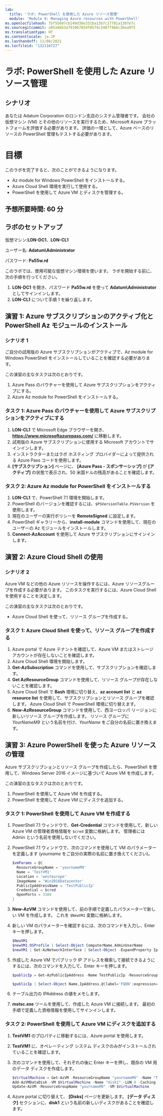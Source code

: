 ```yaml
---
lab:
  title: 'ラボ: PowerShell を使用した Azure リソース管理'
  module: 'Module 9: Managing Azure resources with PowerShell'
ms.openlocfilehash: 75f55607cb249d38e331ba13b7c17781a1307e7c
ms.sourcegitcommit: a95a9bb3a7919b785df0574c3407f4b6c3bea9f5
ms.translationtype: HT
ms.contentlocale: ja-JP
ms.lasthandoff: 11/08/2021
ms.locfileid: "132116727"
---
```

# <a name="lab-azure-resource-management-with-powershell"></a>ラボ: PowerShell を使用した Azure リソース管理

## <a name="scenario"></a>シナリオ

あなたは Adatum Corporation のロンドン支店のシステム管理者です。 会社の仮想マシン (VM) とその他のリソースを実行するため、Microsoft Azure プラットフォームを評価する必要があります。 評価の一環として、Azure ベースのリソースの PowerShell 管理もテストする必要があります。

# <a name="objectives"></a>目標

このラボを完了すると、次のことができるようになります。

- Az module for Windows PowerShell をインストールする。
- Azure Cloud Shell 環境を実行して使用する。
- PowerShell を使用して Azure VM とディスクを管理する。

## <a name="estimated-time-60-minutes"></a>予想所要時間: 60 分

## <a name="lab-setup"></a>ラボのセットアップ

仮想マシン:**LON-DC1**、**LON-CL1**

ユーザー名: **Adatum\\Administrator**

パスワード: **Pa55w.rd**

このラボでは、使用可能な仮想マシン環境を使います。 ラボを開始する前に、次の手順を行ってください。

1. **LON-DC1** を開き、パスワード **Pa55w.rd** を使って **Adatum\\Administrator** としてサインインします。
1. **LON-CL1** について手順 1 を繰り返します。

## <a name="exercise-1-activating-the-azure-subscription-and-installing-the-powershell-az-module"></a>演習 1: Azure サブスクリプションのアクティブ化と PowerShell Az モジュールのインストール

### <a name="scenario-1"></a>シナリオ 1

ご自分の試用版の Azure サブスクリプションがアクティブで、Az module for Windows PowerShell をインストールしていることを確認する必要があります。

この演習の主なタスクは次のとおりです。

1. Azure Pass のバウチャーを使用して Azure サブスクリプションをアクティブにする。
1. Azure Az module for PowerShell をインストールする。

### <a name="task-1-activate-your-azure-subscription-by-using-azure-pass-voucher"></a>タスク 1: Azure Pass のバウチャーを使用して Azure サブスクリプションをアクティブにする

1. **LON-CL1** で Microsoft Edge ブラウザーを開き、 **https://www.microsoftazurepass.com/** に移動します。
1. 試用版の Azure サブスクリプションに使用する Microsoft アカウントでサインインします。
1. インストラクターまたはラボ ホスティング プロバイダーによって提供される Azure Pass コードを使用します。
1. **[サブスクリプション]** ページに、 **[Azure Pass - スポンサーシップ]** が **[アクティブ]** の状態で表示され、50 米国ドルの残高があることを確認します。

### <a name="task-2-install-the-azure-az-module-for-powershell"></a>タスク 2: Azure Az module for PowerShell をインストールする

1. **LON-CL1** で、PowerShell 7.1 環境を開始します。
1. PowerShell のバージョンを確認するには、`$PSVersionTable.PSVersion` を使用します。
1. 現在のユーザーの実行ポリシーを **RemoteSigned** に設定します。
1. PowerShell ギャラリーから、**install-module** コマンドを使用して、現在のユーザーの Az モジュールをインストールします。
1. **Connect-AzAccount** を使用して Azure サブスクリプションにサインインします。

## <a name="exercise-2-using-azure-cloud-shell"></a>演習 2: Azure Cloud Shell の使用

### <a name="scenario-2"></a>シナリオ 2

Azure VM などの他の Azure リソースを操作するには、Azure リソースグループを作成する必要があります。 このタスクを実行するには、Azure Cloud Shell を使用することを決定します。

この演習の主なタスクは次のとおりです。

- Azure Cloud Shell を使って、リソース グループを作成する。

### <a name="task-1-use-azure-cloud-shell-to-create-a-resource-group"></a>タスク 1: Azure Cloud Shell を使って、リソース グループを作成する

1. Azure portal で Azure テナントを確認して、Azure VM またはストレージ アカウントが存在しないことを確認します。
1. Azure Cloud Shell 環境を開始します。
1. **Get-AzSubscription** コマンドを使用して、サブスクリプションを確認します。
1. **Get AzResourceGroup** コマンドを使用して、リソース グループが存在しないことを確認します。
1. Azure Cloud Shell で **Bash** 環境に切り替え、**az account list** と **az resource list** を使用して、サブスクリプションとリソース グループを確認します。 Azure Cloud Shell で PowerShell 環境に切り替えます。
1. **New-AzResourceGroup** コマンドを使用して、西ヨーロッパ リージョンに新しいリソース グループを作成します。 リソース グループに *YourNameM9* という名前を付け、*YourName* をご自分の名前に置き換えます。

## <a name="exercise-3-managing-azure-resources-with-azure-powershell"></a>演習 3: Azure PowerShell を使った Azure リソースの管理

Azure サブスクリプションとリソース グループを作成したら、PowerShell を使用して、Windows Server 2016 イメージに基づいて Azure VM を作成します。

この演習の主なタスクは次のとおりです。

1. PowerShell を使用して Azure VM を作成する。
1. PowerShell を使用して Azure VM にディスクを追加する。

### <a name="task-1-create-an-azure-vm-by-using-powershell"></a>タスク 1: PowerShell を使用して Azure VM を作成する

1. PowerShell 7.1 ウィンドウで、**Get-Credential** コマンドを使用して、新しい Azure VM の管理者資格情報を `$cred` 変数に格納します。 管理者には Admin という名前を使用しないでください。
1. PowerShell 7.1 ウィンドウで、次のコマンドを使用して VM のパラメーターを定義します (*yourname* をご自分の実際の名前に置き換えてください)。

   ```powershell
   $vmParams = @{
     ResourceGroupName = 'yournameM9'
     Name = 'TestVM1'
     Location = 'westeurope'
     ImageName = 'Win2016Datacenter'
     PublicIpAddressName = 'TestPublicIp'
     Credential = $cred
     OpenPorts = 3389
   }
   ```

1. **New-AzVM** コマンドを使用して、前の手順で定義したパラメーターで新しい VM を作成します。 これを `$NewVM1` 変数に格納します。
1. 新しい VM のパラメーターを確認するには、次のコマンドを入力し、Enter キーを押します。

   ```powershell
   $NewVM1
   $newVM1.OSProfile | Select-Object ComputerName,AdminUserName
   $newVM1 | Get-AzNetworkInterface | Select-Object -ExpandProperty IpConfigurations | Select-Object Name,PrivateIpAddress
   ```

1. 作成した Azure VM でパブリック IP アドレスを検索して接続できるようにするには、次のコマンドを入力して、Enter キーを押します。

   ```powershell
   $publicIp = Get-AzPublicIpAddress -Name TestPublicIp -ResourceGroupName yournameM9
   
   $publicIp | Select-Object Name,IpAddress,@{label='FQDN';expression={$_.DnsSettings.Fqdn}}
   ```

1. テーブル出力の IPAddress の値をメモします。
1. **mstsc.exe** ツールを使用して、作成した Azure VM に接続します。 最初の手順で定義した資格情報を使用してサインインします。

### <a name="task-2-add-a-disk-to-the-azure-vm-by-using-powershell"></a>タスク 2: PowerShell を使用して Azure VM にディスクを追加する

1. **TestVM1** のプロパティに移動するには、Azure portal を使用します。
1. **TestVM1** に、オペレーティング システム ディスクのみがインストールされていることを確認します。
1. 次のコマンドを使用して、それぞれの後に Enter キーを押し、既存の VM 用のデータ ディスクを作成します。

   ```powershell
   $VirtualMachine = Get-AzVM -ResourceGroupName "yournameM9" -Name "TestVM1"
   Add-AzVMDataDisk -VM $VirtualMachine -Name "disk1" -LUN 0 -Caching ReadOnly -DiskSizeinGB 1 -CreateOption Empty
   Update-AzVM -ResourceGroupName "yournameM9" -VM $VirtualMachine
   ```

1. Azure portal に切り替えて、 **[Disks]** ページを更新します。 **[データ ディスク]** セクションに、**disk1** という名前の新しいディスクがあることを確認します。
